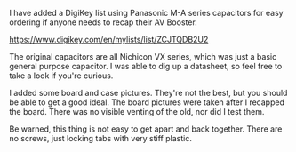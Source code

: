 I have added a DigiKey list using Panasonic M-A series capacitors for easy ordering if anyone needs to recap their AV Booster.

https://www.digikey.com/en/mylists/list/ZCJTQDB2U2

The original capacitors are all Nichicon VX series, which was just a basic general purpose capacitor.
I was able to dig up a datasheet, so feel free to take a look if you're curious.

I added some board and case pictures. They're not the best, but you should be able to get a good ideal.
The board pictures were taken after I recapped the board. There was no visible venting of the old, nor did I test them.

Be warned, this thing is not easy to get apart and back together. There are no screws, just locking tabs with very stiff plastic.

